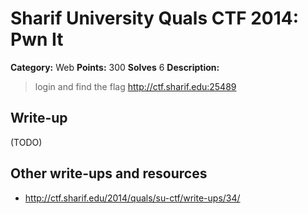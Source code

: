 # Sharif University Quals CTF 2014: Pwn It

**Category:** Web
**Points:** 300
**Solves** 6
**Description:**

> login and find the flag 
> <http://ctf.sharif.edu:25489>

## Write-up

(TODO)

## Other write-ups and resources

* <http://ctf.sharif.edu/2014/quals/su-ctf/write-ups/34/>
